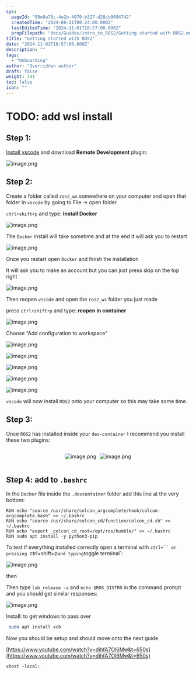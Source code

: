 ```yaml
---
sys:
  pageId: "89e0a78c-4e2b-4070-b327-d28cb0694742"
  createdTime: "2024-08-21T00:24:00.000Z"
  lastEditedTime: "2024-11-01T18:57:00.000Z"
  propFilepath: "docs/Guides/intro_to_ROS2/Getting started with ROS2.md"
title: "Getting started with ROS2"
date: "2024-11-01T18:57:00.000Z"
description: ""
tags:
  - "Onboarding"
author: "Overridden author"
draft: false
weight: 141
toc: false
icon: ""
---
```


# TODO: add wsl install

## Step 1:

[Install vscode](https://code.visualstudio.com/download) and download **Remote Development** plugin:

![image.png](https://prod-files-secure.s3.us-west-2.amazonaws.com/d518164a-d88e-44d1-a4ee-3adb3bd8bce0/efb52993-1881-4a40-b95e-6f020334f022/image.png?X-Amz-Algorithm=AWS4-HMAC-SHA256&X-Amz-Content-Sha256=UNSIGNED-PAYLOAD&X-Amz-Credential=ASIAZI2LB4665YUVFMBC%2F20250325%2Fus-west-2%2Fs3%2Faws4_request&X-Amz-Date=20250325T140826Z&X-Amz-Expires=3600&X-Amz-Security-Token=IQoJb3JpZ2luX2VjEK7%2F%2F%2F%2F%2F%2F%2F%2F%2F%2FwEaCXVzLXdlc3QtMiJHMEUCIHKQ1dkbXLPB39lbnwaTOygHRepXSDXBemRuai2r3UyIAiEAk5JppXB1Ww83dmcoOMxOHMdxBHAoTmB21OrRS8qGzMkq%2FwMIFxAAGgw2Mzc0MjMxODM4MDUiDHJx%2B61RICLhcKiZ2yrcA3HuhLIJZGSqRwgMvw7IZ85fWSj8hlMFwSfzOzmeK5XDMpSwXj3%2FztsfaJgPIzVAMrELClCOON2%2B9rBao1udFTbsEPFTwC%2FxqX0Wry3Er%2BS1dd0fL08pciMsOmlHdCxSNfcJ8OAWP5qMQylyQ3Gaf4wNI3h5mIXJiWGl1noObyzGOTVjcK3k3GpLDUdJK3xQOneijJIydkRHaDiq11EBaMUtvoR5LbcMqwe9hSJO7GwvFstQdmLbgLdkPzeexbEC5T0VyVYhMgBimJedP92BH5gZfVIMHhlmn%2FE028Vx75VsY6xy2RG8IP57V661q8SCsmnjJ89SD1iyyBtLsiJCGh%2BDVbdqMZxx%2F%2FGOcGGQ47MZI44u3jnWrYoBq6PVQKmGKjVtCQ3TM8zi2puhuWPF0Y%2BhmDGPGbk%2FYzeed%2FtHdrNINrk8xn3IRuuPQtijaH2pfp%2BQo9mWFAkqKFzfGFavIINtNHzuYJWK8uwI3SYv%2BmtxoWlbZJTAvSNbk06mYjrOUJRN%2Bew2940WEmDfxJvqFCm8hyZoHILPY3DHCzMLgaKPMRDpT3YLHCa9K7L1r6fosWjJLjGhw91aFFZnV0PR0FdmVNQG33rpKWTih12ZBIBbKX1krjeIluJg3vwOMIbkir8GOqUBPIqL91QBzeej6J9RRdA7THEp5pFU5WnUgBZMRbcW9gmbiABMg1J4C9U67Hk8FQGDztBmoEggMTZVDBDCCFfYsCAeg3SNQ2gymqbyrmOi%2FSz%2BppFwc8C9u0wCdjWn68f9dVzzTNiXxwWXF0Ru%2FC2ACfcoSL24ueFrNOrqIWSKqM0awBXPATeB%2FiKFA2E%2FFlSvYRYiGYfCxSswm9vYYDVniOT%2FvGhX&X-Amz-Signature=1cbcb8a7894535513e17cc1b0f1ffad5b6eba23a96e68ab028300b1e808fe89c&X-Amz-SignedHeaders=host&x-id=GetObject)

## Step 2:

Create a folder called `ros2_ws` somewhere on your computer and open that folder in `vscode` by going to File → open folder 

`ctrl+shift+p` and type: **Install Docker**

![image.png](https://prod-files-secure.s3.us-west-2.amazonaws.com/d518164a-d88e-44d1-a4ee-3adb3bd8bce0/2269dc0e-1cd5-47ff-bceb-c04ad9b2eab0/image.png?X-Amz-Algorithm=AWS4-HMAC-SHA256&X-Amz-Content-Sha256=UNSIGNED-PAYLOAD&X-Amz-Credential=ASIAZI2LB4665YUVFMBC%2F20250325%2Fus-west-2%2Fs3%2Faws4_request&X-Amz-Date=20250325T140826Z&X-Amz-Expires=3600&X-Amz-Security-Token=IQoJb3JpZ2luX2VjEK7%2F%2F%2F%2F%2F%2F%2F%2F%2F%2FwEaCXVzLXdlc3QtMiJHMEUCIHKQ1dkbXLPB39lbnwaTOygHRepXSDXBemRuai2r3UyIAiEAk5JppXB1Ww83dmcoOMxOHMdxBHAoTmB21OrRS8qGzMkq%2FwMIFxAAGgw2Mzc0MjMxODM4MDUiDHJx%2B61RICLhcKiZ2yrcA3HuhLIJZGSqRwgMvw7IZ85fWSj8hlMFwSfzOzmeK5XDMpSwXj3%2FztsfaJgPIzVAMrELClCOON2%2B9rBao1udFTbsEPFTwC%2FxqX0Wry3Er%2BS1dd0fL08pciMsOmlHdCxSNfcJ8OAWP5qMQylyQ3Gaf4wNI3h5mIXJiWGl1noObyzGOTVjcK3k3GpLDUdJK3xQOneijJIydkRHaDiq11EBaMUtvoR5LbcMqwe9hSJO7GwvFstQdmLbgLdkPzeexbEC5T0VyVYhMgBimJedP92BH5gZfVIMHhlmn%2FE028Vx75VsY6xy2RG8IP57V661q8SCsmnjJ89SD1iyyBtLsiJCGh%2BDVbdqMZxx%2F%2FGOcGGQ47MZI44u3jnWrYoBq6PVQKmGKjVtCQ3TM8zi2puhuWPF0Y%2BhmDGPGbk%2FYzeed%2FtHdrNINrk8xn3IRuuPQtijaH2pfp%2BQo9mWFAkqKFzfGFavIINtNHzuYJWK8uwI3SYv%2BmtxoWlbZJTAvSNbk06mYjrOUJRN%2Bew2940WEmDfxJvqFCm8hyZoHILPY3DHCzMLgaKPMRDpT3YLHCa9K7L1r6fosWjJLjGhw91aFFZnV0PR0FdmVNQG33rpKWTih12ZBIBbKX1krjeIluJg3vwOMIbkir8GOqUBPIqL91QBzeej6J9RRdA7THEp5pFU5WnUgBZMRbcW9gmbiABMg1J4C9U67Hk8FQGDztBmoEggMTZVDBDCCFfYsCAeg3SNQ2gymqbyrmOi%2FSz%2BppFwc8C9u0wCdjWn68f9dVzzTNiXxwWXF0Ru%2FC2ACfcoSL24ueFrNOrqIWSKqM0awBXPATeB%2FiKFA2E%2FFlSvYRYiGYfCxSswm9vYYDVniOT%2FvGhX&X-Amz-Signature=31041ceb984fa0c3e2b9b9854ad9751040e55dbf0e4d6805f0cf9a87fbabffaf&X-Amz-SignedHeaders=host&x-id=GetObject)

The `Docker` install will take sometime and at the end it will ask you to restart

![image.png](https://prod-files-secure.s3.us-west-2.amazonaws.com/d518164a-d88e-44d1-a4ee-3adb3bd8bce0/ed233f78-be33-4b1f-b89c-9c346c0e961e/image.png?X-Amz-Algorithm=AWS4-HMAC-SHA256&X-Amz-Content-Sha256=UNSIGNED-PAYLOAD&X-Amz-Credential=ASIAZI2LB4665YUVFMBC%2F20250325%2Fus-west-2%2Fs3%2Faws4_request&X-Amz-Date=20250325T140826Z&X-Amz-Expires=3600&X-Amz-Security-Token=IQoJb3JpZ2luX2VjEK7%2F%2F%2F%2F%2F%2F%2F%2F%2F%2FwEaCXVzLXdlc3QtMiJHMEUCIHKQ1dkbXLPB39lbnwaTOygHRepXSDXBemRuai2r3UyIAiEAk5JppXB1Ww83dmcoOMxOHMdxBHAoTmB21OrRS8qGzMkq%2FwMIFxAAGgw2Mzc0MjMxODM4MDUiDHJx%2B61RICLhcKiZ2yrcA3HuhLIJZGSqRwgMvw7IZ85fWSj8hlMFwSfzOzmeK5XDMpSwXj3%2FztsfaJgPIzVAMrELClCOON2%2B9rBao1udFTbsEPFTwC%2FxqX0Wry3Er%2BS1dd0fL08pciMsOmlHdCxSNfcJ8OAWP5qMQylyQ3Gaf4wNI3h5mIXJiWGl1noObyzGOTVjcK3k3GpLDUdJK3xQOneijJIydkRHaDiq11EBaMUtvoR5LbcMqwe9hSJO7GwvFstQdmLbgLdkPzeexbEC5T0VyVYhMgBimJedP92BH5gZfVIMHhlmn%2FE028Vx75VsY6xy2RG8IP57V661q8SCsmnjJ89SD1iyyBtLsiJCGh%2BDVbdqMZxx%2F%2FGOcGGQ47MZI44u3jnWrYoBq6PVQKmGKjVtCQ3TM8zi2puhuWPF0Y%2BhmDGPGbk%2FYzeed%2FtHdrNINrk8xn3IRuuPQtijaH2pfp%2BQo9mWFAkqKFzfGFavIINtNHzuYJWK8uwI3SYv%2BmtxoWlbZJTAvSNbk06mYjrOUJRN%2Bew2940WEmDfxJvqFCm8hyZoHILPY3DHCzMLgaKPMRDpT3YLHCa9K7L1r6fosWjJLjGhw91aFFZnV0PR0FdmVNQG33rpKWTih12ZBIBbKX1krjeIluJg3vwOMIbkir8GOqUBPIqL91QBzeej6J9RRdA7THEp5pFU5WnUgBZMRbcW9gmbiABMg1J4C9U67Hk8FQGDztBmoEggMTZVDBDCCFfYsCAeg3SNQ2gymqbyrmOi%2FSz%2BppFwc8C9u0wCdjWn68f9dVzzTNiXxwWXF0Ru%2FC2ACfcoSL24ueFrNOrqIWSKqM0awBXPATeB%2FiKFA2E%2FFlSvYRYiGYfCxSswm9vYYDVniOT%2FvGhX&X-Amz-Signature=5236ec94a2ced0aefc8a31768b31542a0d113b24b229960eefb38f4d5faccf14&X-Amz-SignedHeaders=host&x-id=GetObject)

Once you restart open `Docker` and finish the installation

It will ask you to make an account but you can just press skip on the top right

![image.png](https://prod-files-secure.s3.us-west-2.amazonaws.com/d518164a-d88e-44d1-a4ee-3adb3bd8bce0/21010ad9-1659-4fd9-9f59-9932a09b2a3d/image.png?X-Amz-Algorithm=AWS4-HMAC-SHA256&X-Amz-Content-Sha256=UNSIGNED-PAYLOAD&X-Amz-Credential=ASIAZI2LB4665YUVFMBC%2F20250325%2Fus-west-2%2Fs3%2Faws4_request&X-Amz-Date=20250325T140826Z&X-Amz-Expires=3600&X-Amz-Security-Token=IQoJb3JpZ2luX2VjEK7%2F%2F%2F%2F%2F%2F%2F%2F%2F%2FwEaCXVzLXdlc3QtMiJHMEUCIHKQ1dkbXLPB39lbnwaTOygHRepXSDXBemRuai2r3UyIAiEAk5JppXB1Ww83dmcoOMxOHMdxBHAoTmB21OrRS8qGzMkq%2FwMIFxAAGgw2Mzc0MjMxODM4MDUiDHJx%2B61RICLhcKiZ2yrcA3HuhLIJZGSqRwgMvw7IZ85fWSj8hlMFwSfzOzmeK5XDMpSwXj3%2FztsfaJgPIzVAMrELClCOON2%2B9rBao1udFTbsEPFTwC%2FxqX0Wry3Er%2BS1dd0fL08pciMsOmlHdCxSNfcJ8OAWP5qMQylyQ3Gaf4wNI3h5mIXJiWGl1noObyzGOTVjcK3k3GpLDUdJK3xQOneijJIydkRHaDiq11EBaMUtvoR5LbcMqwe9hSJO7GwvFstQdmLbgLdkPzeexbEC5T0VyVYhMgBimJedP92BH5gZfVIMHhlmn%2FE028Vx75VsY6xy2RG8IP57V661q8SCsmnjJ89SD1iyyBtLsiJCGh%2BDVbdqMZxx%2F%2FGOcGGQ47MZI44u3jnWrYoBq6PVQKmGKjVtCQ3TM8zi2puhuWPF0Y%2BhmDGPGbk%2FYzeed%2FtHdrNINrk8xn3IRuuPQtijaH2pfp%2BQo9mWFAkqKFzfGFavIINtNHzuYJWK8uwI3SYv%2BmtxoWlbZJTAvSNbk06mYjrOUJRN%2Bew2940WEmDfxJvqFCm8hyZoHILPY3DHCzMLgaKPMRDpT3YLHCa9K7L1r6fosWjJLjGhw91aFFZnV0PR0FdmVNQG33rpKWTih12ZBIBbKX1krjeIluJg3vwOMIbkir8GOqUBPIqL91QBzeej6J9RRdA7THEp5pFU5WnUgBZMRbcW9gmbiABMg1J4C9U67Hk8FQGDztBmoEggMTZVDBDCCFfYsCAeg3SNQ2gymqbyrmOi%2FSz%2BppFwc8C9u0wCdjWn68f9dVzzTNiXxwWXF0Ru%2FC2ACfcoSL24ueFrNOrqIWSKqM0awBXPATeB%2FiKFA2E%2FFlSvYRYiGYfCxSswm9vYYDVniOT%2FvGhX&X-Amz-Signature=73f3218fae43844596346a0c0f9ec8f49fed64333c0c1b1b38ece349deab2629&X-Amz-SignedHeaders=host&x-id=GetObject)

Then reopen `vscode` and open the `ros2_ws` folder you just made

press `ctrl+shift+p` and type: **reopen in container**

![image.png](https://prod-files-secure.s3.us-west-2.amazonaws.com/d518164a-d88e-44d1-a4ee-3adb3bd8bce0/4e93b8c2-41ad-488c-8095-c74205196118/image.png?X-Amz-Algorithm=AWS4-HMAC-SHA256&X-Amz-Content-Sha256=UNSIGNED-PAYLOAD&X-Amz-Credential=ASIAZI2LB4665YUVFMBC%2F20250325%2Fus-west-2%2Fs3%2Faws4_request&X-Amz-Date=20250325T140826Z&X-Amz-Expires=3600&X-Amz-Security-Token=IQoJb3JpZ2luX2VjEK7%2F%2F%2F%2F%2F%2F%2F%2F%2F%2FwEaCXVzLXdlc3QtMiJHMEUCIHKQ1dkbXLPB39lbnwaTOygHRepXSDXBemRuai2r3UyIAiEAk5JppXB1Ww83dmcoOMxOHMdxBHAoTmB21OrRS8qGzMkq%2FwMIFxAAGgw2Mzc0MjMxODM4MDUiDHJx%2B61RICLhcKiZ2yrcA3HuhLIJZGSqRwgMvw7IZ85fWSj8hlMFwSfzOzmeK5XDMpSwXj3%2FztsfaJgPIzVAMrELClCOON2%2B9rBao1udFTbsEPFTwC%2FxqX0Wry3Er%2BS1dd0fL08pciMsOmlHdCxSNfcJ8OAWP5qMQylyQ3Gaf4wNI3h5mIXJiWGl1noObyzGOTVjcK3k3GpLDUdJK3xQOneijJIydkRHaDiq11EBaMUtvoR5LbcMqwe9hSJO7GwvFstQdmLbgLdkPzeexbEC5T0VyVYhMgBimJedP92BH5gZfVIMHhlmn%2FE028Vx75VsY6xy2RG8IP57V661q8SCsmnjJ89SD1iyyBtLsiJCGh%2BDVbdqMZxx%2F%2FGOcGGQ47MZI44u3jnWrYoBq6PVQKmGKjVtCQ3TM8zi2puhuWPF0Y%2BhmDGPGbk%2FYzeed%2FtHdrNINrk8xn3IRuuPQtijaH2pfp%2BQo9mWFAkqKFzfGFavIINtNHzuYJWK8uwI3SYv%2BmtxoWlbZJTAvSNbk06mYjrOUJRN%2Bew2940WEmDfxJvqFCm8hyZoHILPY3DHCzMLgaKPMRDpT3YLHCa9K7L1r6fosWjJLjGhw91aFFZnV0PR0FdmVNQG33rpKWTih12ZBIBbKX1krjeIluJg3vwOMIbkir8GOqUBPIqL91QBzeej6J9RRdA7THEp5pFU5WnUgBZMRbcW9gmbiABMg1J4C9U67Hk8FQGDztBmoEggMTZVDBDCCFfYsCAeg3SNQ2gymqbyrmOi%2FSz%2BppFwc8C9u0wCdjWn68f9dVzzTNiXxwWXF0Ru%2FC2ACfcoSL24ueFrNOrqIWSKqM0awBXPATeB%2FiKFA2E%2FFlSvYRYiGYfCxSswm9vYYDVniOT%2FvGhX&X-Amz-Signature=0116f11621581e1c95f0a771a0fc4f49bccd6024b71eac16968817c58ea186a1&X-Amz-SignedHeaders=host&x-id=GetObject)

Choose “Add configuration to workspace”

![image.png](https://prod-files-secure.s3.us-west-2.amazonaws.com/d518164a-d88e-44d1-a4ee-3adb3bd8bce0/9560b282-5060-4989-ba37-97e7b2c22476/image.png?X-Amz-Algorithm=AWS4-HMAC-SHA256&X-Amz-Content-Sha256=UNSIGNED-PAYLOAD&X-Amz-Credential=ASIAZI2LB4665YUVFMBC%2F20250325%2Fus-west-2%2Fs3%2Faws4_request&X-Amz-Date=20250325T140826Z&X-Amz-Expires=3600&X-Amz-Security-Token=IQoJb3JpZ2luX2VjEK7%2F%2F%2F%2F%2F%2F%2F%2F%2F%2FwEaCXVzLXdlc3QtMiJHMEUCIHKQ1dkbXLPB39lbnwaTOygHRepXSDXBemRuai2r3UyIAiEAk5JppXB1Ww83dmcoOMxOHMdxBHAoTmB21OrRS8qGzMkq%2FwMIFxAAGgw2Mzc0MjMxODM4MDUiDHJx%2B61RICLhcKiZ2yrcA3HuhLIJZGSqRwgMvw7IZ85fWSj8hlMFwSfzOzmeK5XDMpSwXj3%2FztsfaJgPIzVAMrELClCOON2%2B9rBao1udFTbsEPFTwC%2FxqX0Wry3Er%2BS1dd0fL08pciMsOmlHdCxSNfcJ8OAWP5qMQylyQ3Gaf4wNI3h5mIXJiWGl1noObyzGOTVjcK3k3GpLDUdJK3xQOneijJIydkRHaDiq11EBaMUtvoR5LbcMqwe9hSJO7GwvFstQdmLbgLdkPzeexbEC5T0VyVYhMgBimJedP92BH5gZfVIMHhlmn%2FE028Vx75VsY6xy2RG8IP57V661q8SCsmnjJ89SD1iyyBtLsiJCGh%2BDVbdqMZxx%2F%2FGOcGGQ47MZI44u3jnWrYoBq6PVQKmGKjVtCQ3TM8zi2puhuWPF0Y%2BhmDGPGbk%2FYzeed%2FtHdrNINrk8xn3IRuuPQtijaH2pfp%2BQo9mWFAkqKFzfGFavIINtNHzuYJWK8uwI3SYv%2BmtxoWlbZJTAvSNbk06mYjrOUJRN%2Bew2940WEmDfxJvqFCm8hyZoHILPY3DHCzMLgaKPMRDpT3YLHCa9K7L1r6fosWjJLjGhw91aFFZnV0PR0FdmVNQG33rpKWTih12ZBIBbKX1krjeIluJg3vwOMIbkir8GOqUBPIqL91QBzeej6J9RRdA7THEp5pFU5WnUgBZMRbcW9gmbiABMg1J4C9U67Hk8FQGDztBmoEggMTZVDBDCCFfYsCAeg3SNQ2gymqbyrmOi%2FSz%2BppFwc8C9u0wCdjWn68f9dVzzTNiXxwWXF0Ru%2FC2ACfcoSL24ueFrNOrqIWSKqM0awBXPATeB%2FiKFA2E%2FFlSvYRYiGYfCxSswm9vYYDVniOT%2FvGhX&X-Amz-Signature=411e499ea8d47d8e8a4ad5d894dd7563713ecda6210f94f7609972ccadf4cf0d&X-Amz-SignedHeaders=host&x-id=GetObject)

![image.png](https://prod-files-secure.s3.us-west-2.amazonaws.com/d518164a-d88e-44d1-a4ee-3adb3bd8bce0/2ee63f81-886b-48e8-a553-dc6e5eac99e4/image.png?X-Amz-Algorithm=AWS4-HMAC-SHA256&X-Amz-Content-Sha256=UNSIGNED-PAYLOAD&X-Amz-Credential=ASIAZI2LB4665YUVFMBC%2F20250325%2Fus-west-2%2Fs3%2Faws4_request&X-Amz-Date=20250325T140826Z&X-Amz-Expires=3600&X-Amz-Security-Token=IQoJb3JpZ2luX2VjEK7%2F%2F%2F%2F%2F%2F%2F%2F%2F%2FwEaCXVzLXdlc3QtMiJHMEUCIHKQ1dkbXLPB39lbnwaTOygHRepXSDXBemRuai2r3UyIAiEAk5JppXB1Ww83dmcoOMxOHMdxBHAoTmB21OrRS8qGzMkq%2FwMIFxAAGgw2Mzc0MjMxODM4MDUiDHJx%2B61RICLhcKiZ2yrcA3HuhLIJZGSqRwgMvw7IZ85fWSj8hlMFwSfzOzmeK5XDMpSwXj3%2FztsfaJgPIzVAMrELClCOON2%2B9rBao1udFTbsEPFTwC%2FxqX0Wry3Er%2BS1dd0fL08pciMsOmlHdCxSNfcJ8OAWP5qMQylyQ3Gaf4wNI3h5mIXJiWGl1noObyzGOTVjcK3k3GpLDUdJK3xQOneijJIydkRHaDiq11EBaMUtvoR5LbcMqwe9hSJO7GwvFstQdmLbgLdkPzeexbEC5T0VyVYhMgBimJedP92BH5gZfVIMHhlmn%2FE028Vx75VsY6xy2RG8IP57V661q8SCsmnjJ89SD1iyyBtLsiJCGh%2BDVbdqMZxx%2F%2FGOcGGQ47MZI44u3jnWrYoBq6PVQKmGKjVtCQ3TM8zi2puhuWPF0Y%2BhmDGPGbk%2FYzeed%2FtHdrNINrk8xn3IRuuPQtijaH2pfp%2BQo9mWFAkqKFzfGFavIINtNHzuYJWK8uwI3SYv%2BmtxoWlbZJTAvSNbk06mYjrOUJRN%2Bew2940WEmDfxJvqFCm8hyZoHILPY3DHCzMLgaKPMRDpT3YLHCa9K7L1r6fosWjJLjGhw91aFFZnV0PR0FdmVNQG33rpKWTih12ZBIBbKX1krjeIluJg3vwOMIbkir8GOqUBPIqL91QBzeej6J9RRdA7THEp5pFU5WnUgBZMRbcW9gmbiABMg1J4C9U67Hk8FQGDztBmoEggMTZVDBDCCFfYsCAeg3SNQ2gymqbyrmOi%2FSz%2BppFwc8C9u0wCdjWn68f9dVzzTNiXxwWXF0Ru%2FC2ACfcoSL24ueFrNOrqIWSKqM0awBXPATeB%2FiKFA2E%2FFlSvYRYiGYfCxSswm9vYYDVniOT%2FvGhX&X-Amz-Signature=3a1699f49dbd8c609987d43929bdb2dea161878c321b1fd3174c6ea53936c425&X-Amz-SignedHeaders=host&x-id=GetObject)

![image.png](https://prod-files-secure.s3.us-west-2.amazonaws.com/d518164a-d88e-44d1-a4ee-3adb3bd8bce0/ae1580b2-b048-407e-aed9-b584224a7a04/image.png?X-Amz-Algorithm=AWS4-HMAC-SHA256&X-Amz-Content-Sha256=UNSIGNED-PAYLOAD&X-Amz-Credential=ASIAZI2LB4665YUVFMBC%2F20250325%2Fus-west-2%2Fs3%2Faws4_request&X-Amz-Date=20250325T140826Z&X-Amz-Expires=3600&X-Amz-Security-Token=IQoJb3JpZ2luX2VjEK7%2F%2F%2F%2F%2F%2F%2F%2F%2F%2FwEaCXVzLXdlc3QtMiJHMEUCIHKQ1dkbXLPB39lbnwaTOygHRepXSDXBemRuai2r3UyIAiEAk5JppXB1Ww83dmcoOMxOHMdxBHAoTmB21OrRS8qGzMkq%2FwMIFxAAGgw2Mzc0MjMxODM4MDUiDHJx%2B61RICLhcKiZ2yrcA3HuhLIJZGSqRwgMvw7IZ85fWSj8hlMFwSfzOzmeK5XDMpSwXj3%2FztsfaJgPIzVAMrELClCOON2%2B9rBao1udFTbsEPFTwC%2FxqX0Wry3Er%2BS1dd0fL08pciMsOmlHdCxSNfcJ8OAWP5qMQylyQ3Gaf4wNI3h5mIXJiWGl1noObyzGOTVjcK3k3GpLDUdJK3xQOneijJIydkRHaDiq11EBaMUtvoR5LbcMqwe9hSJO7GwvFstQdmLbgLdkPzeexbEC5T0VyVYhMgBimJedP92BH5gZfVIMHhlmn%2FE028Vx75VsY6xy2RG8IP57V661q8SCsmnjJ89SD1iyyBtLsiJCGh%2BDVbdqMZxx%2F%2FGOcGGQ47MZI44u3jnWrYoBq6PVQKmGKjVtCQ3TM8zi2puhuWPF0Y%2BhmDGPGbk%2FYzeed%2FtHdrNINrk8xn3IRuuPQtijaH2pfp%2BQo9mWFAkqKFzfGFavIINtNHzuYJWK8uwI3SYv%2BmtxoWlbZJTAvSNbk06mYjrOUJRN%2Bew2940WEmDfxJvqFCm8hyZoHILPY3DHCzMLgaKPMRDpT3YLHCa9K7L1r6fosWjJLjGhw91aFFZnV0PR0FdmVNQG33rpKWTih12ZBIBbKX1krjeIluJg3vwOMIbkir8GOqUBPIqL91QBzeej6J9RRdA7THEp5pFU5WnUgBZMRbcW9gmbiABMg1J4C9U67Hk8FQGDztBmoEggMTZVDBDCCFfYsCAeg3SNQ2gymqbyrmOi%2FSz%2BppFwc8C9u0wCdjWn68f9dVzzTNiXxwWXF0Ru%2FC2ACfcoSL24ueFrNOrqIWSKqM0awBXPATeB%2FiKFA2E%2FFlSvYRYiGYfCxSswm9vYYDVniOT%2FvGhX&X-Amz-Signature=23b5113cb543a60128ec2ff867131ec0901bfe7752b358acb6b4be49ac8e325e&X-Amz-SignedHeaders=host&x-id=GetObject)

![image.png](https://prod-files-secure.s3.us-west-2.amazonaws.com/d518164a-d88e-44d1-a4ee-3adb3bd8bce0/53255b28-f75e-430f-b9e3-c0ac8577e42b/image.png?X-Amz-Algorithm=AWS4-HMAC-SHA256&X-Amz-Content-Sha256=UNSIGNED-PAYLOAD&X-Amz-Credential=ASIAZI2LB4665YUVFMBC%2F20250325%2Fus-west-2%2Fs3%2Faws4_request&X-Amz-Date=20250325T140826Z&X-Amz-Expires=3600&X-Amz-Security-Token=IQoJb3JpZ2luX2VjEK7%2F%2F%2F%2F%2F%2F%2F%2F%2F%2FwEaCXVzLXdlc3QtMiJHMEUCIHKQ1dkbXLPB39lbnwaTOygHRepXSDXBemRuai2r3UyIAiEAk5JppXB1Ww83dmcoOMxOHMdxBHAoTmB21OrRS8qGzMkq%2FwMIFxAAGgw2Mzc0MjMxODM4MDUiDHJx%2B61RICLhcKiZ2yrcA3HuhLIJZGSqRwgMvw7IZ85fWSj8hlMFwSfzOzmeK5XDMpSwXj3%2FztsfaJgPIzVAMrELClCOON2%2B9rBao1udFTbsEPFTwC%2FxqX0Wry3Er%2BS1dd0fL08pciMsOmlHdCxSNfcJ8OAWP5qMQylyQ3Gaf4wNI3h5mIXJiWGl1noObyzGOTVjcK3k3GpLDUdJK3xQOneijJIydkRHaDiq11EBaMUtvoR5LbcMqwe9hSJO7GwvFstQdmLbgLdkPzeexbEC5T0VyVYhMgBimJedP92BH5gZfVIMHhlmn%2FE028Vx75VsY6xy2RG8IP57V661q8SCsmnjJ89SD1iyyBtLsiJCGh%2BDVbdqMZxx%2F%2FGOcGGQ47MZI44u3jnWrYoBq6PVQKmGKjVtCQ3TM8zi2puhuWPF0Y%2BhmDGPGbk%2FYzeed%2FtHdrNINrk8xn3IRuuPQtijaH2pfp%2BQo9mWFAkqKFzfGFavIINtNHzuYJWK8uwI3SYv%2BmtxoWlbZJTAvSNbk06mYjrOUJRN%2Bew2940WEmDfxJvqFCm8hyZoHILPY3DHCzMLgaKPMRDpT3YLHCa9K7L1r6fosWjJLjGhw91aFFZnV0PR0FdmVNQG33rpKWTih12ZBIBbKX1krjeIluJg3vwOMIbkir8GOqUBPIqL91QBzeej6J9RRdA7THEp5pFU5WnUgBZMRbcW9gmbiABMg1J4C9U67Hk8FQGDztBmoEggMTZVDBDCCFfYsCAeg3SNQ2gymqbyrmOi%2FSz%2BppFwc8C9u0wCdjWn68f9dVzzTNiXxwWXF0Ru%2FC2ACfcoSL24ueFrNOrqIWSKqM0awBXPATeB%2FiKFA2E%2FFlSvYRYiGYfCxSswm9vYYDVniOT%2FvGhX&X-Amz-Signature=87a265c257cd253a247eb20178de06668a34f35586f93a0f19295a11f992dd37&X-Amz-SignedHeaders=host&x-id=GetObject)

![image.png](https://prod-files-secure.s3.us-west-2.amazonaws.com/d518164a-d88e-44d1-a4ee-3adb3bd8bce0/7c562767-5af9-4ffb-97d1-327bcdf4ee00/image.png?X-Amz-Algorithm=AWS4-HMAC-SHA256&X-Amz-Content-Sha256=UNSIGNED-PAYLOAD&X-Amz-Credential=ASIAZI2LB4665YUVFMBC%2F20250325%2Fus-west-2%2Fs3%2Faws4_request&X-Amz-Date=20250325T140826Z&X-Amz-Expires=3600&X-Amz-Security-Token=IQoJb3JpZ2luX2VjEK7%2F%2F%2F%2F%2F%2F%2F%2F%2F%2FwEaCXVzLXdlc3QtMiJHMEUCIHKQ1dkbXLPB39lbnwaTOygHRepXSDXBemRuai2r3UyIAiEAk5JppXB1Ww83dmcoOMxOHMdxBHAoTmB21OrRS8qGzMkq%2FwMIFxAAGgw2Mzc0MjMxODM4MDUiDHJx%2B61RICLhcKiZ2yrcA3HuhLIJZGSqRwgMvw7IZ85fWSj8hlMFwSfzOzmeK5XDMpSwXj3%2FztsfaJgPIzVAMrELClCOON2%2B9rBao1udFTbsEPFTwC%2FxqX0Wry3Er%2BS1dd0fL08pciMsOmlHdCxSNfcJ8OAWP5qMQylyQ3Gaf4wNI3h5mIXJiWGl1noObyzGOTVjcK3k3GpLDUdJK3xQOneijJIydkRHaDiq11EBaMUtvoR5LbcMqwe9hSJO7GwvFstQdmLbgLdkPzeexbEC5T0VyVYhMgBimJedP92BH5gZfVIMHhlmn%2FE028Vx75VsY6xy2RG8IP57V661q8SCsmnjJ89SD1iyyBtLsiJCGh%2BDVbdqMZxx%2F%2FGOcGGQ47MZI44u3jnWrYoBq6PVQKmGKjVtCQ3TM8zi2puhuWPF0Y%2BhmDGPGbk%2FYzeed%2FtHdrNINrk8xn3IRuuPQtijaH2pfp%2BQo9mWFAkqKFzfGFavIINtNHzuYJWK8uwI3SYv%2BmtxoWlbZJTAvSNbk06mYjrOUJRN%2Bew2940WEmDfxJvqFCm8hyZoHILPY3DHCzMLgaKPMRDpT3YLHCa9K7L1r6fosWjJLjGhw91aFFZnV0PR0FdmVNQG33rpKWTih12ZBIBbKX1krjeIluJg3vwOMIbkir8GOqUBPIqL91QBzeej6J9RRdA7THEp5pFU5WnUgBZMRbcW9gmbiABMg1J4C9U67Hk8FQGDztBmoEggMTZVDBDCCFfYsCAeg3SNQ2gymqbyrmOi%2FSz%2BppFwc8C9u0wCdjWn68f9dVzzTNiXxwWXF0Ru%2FC2ACfcoSL24ueFrNOrqIWSKqM0awBXPATeB%2FiKFA2E%2FFlSvYRYiGYfCxSswm9vYYDVniOT%2FvGhX&X-Amz-Signature=a256266ba5458dbfdb45ef97e6eb8989692e6136219cd0015aa294f945424e6f&X-Amz-SignedHeaders=host&x-id=GetObject)

`vscode` will now install `ROS2` onto your computer so this may take some time.

## Step 3:

Once `ROS2` has installed inside your `dev-container` I recommend you install these two plugins:

<div style="display: flex;flex-direction: row; column-gap:10px; max-width: 630px;justify-content: center;">
<div>

![image.png](https://prod-files-secure.s3.us-west-2.amazonaws.com/d518164a-d88e-44d1-a4ee-3adb3bd8bce0/3fc3d550-5a54-4ba1-ba6b-faa01cdb7369/image.png?X-Amz-Algorithm=AWS4-HMAC-SHA256&X-Amz-Content-Sha256=UNSIGNED-PAYLOAD&X-Amz-Credential=ASIAZI2LB466R3HXHU7F%2F20250325%2Fus-west-2%2Fs3%2Faws4_request&X-Amz-Date=20250325T140828Z&X-Amz-Expires=3600&X-Amz-Security-Token=IQoJb3JpZ2luX2VjEK7%2F%2F%2F%2F%2F%2F%2F%2F%2F%2FwEaCXVzLXdlc3QtMiJHMEUCIQDKD7r9SXgDfQ%2FFd94c5wvZosslB8uSgDSO6bptzrLG2AIgDWKFy%2Fco4K%2FjjDw9X69w2NayCqn%2F46yQZEBdK3Y3FS8q%2FwMIFxAAGgw2Mzc0MjMxODM4MDUiDNCpxpar1DJ4J%2BIHUircA3uYsG3ueWWet7kfJNq7aXULD%2BK23Fpp0a4LPvFTV2oUKfmHpfCPuSInJMcSOyIPNAyJ2qUHYSst0wo7L%2B3iu8XTIlpoXr84C0TXziDmuC9ImLX4qUjHpyjhTUm8twjKt4MMqvZDPhqE0trAjlUCRBpCHng2sIrcQ3ypYpnPUO0tCzavHJuTPAiB1tb7wUdGKbkyJDbaRzaZKtBLAZcNgaiDqOyMF%2Bz6hbOPUfT%2FIuel9Y8tcJLVBL39sh5ZazUuFVWDsa8HPvegzXDg4Vj8X6tL7U2%2BormeYcUmEwgnJi4V4j5OQ218OUngasxRRII8HDtrhD9r4VN5POjBiS%2F5CRMonotf3%2BKh%2BDKhVy5HNuUJTe606fe9Q8vJ2f3D29rV4a9a5eDK4OsX6tLwoRZeE5oiP%2BimNmUox2C3zOka5Jd15xHDcmxQGWW%2B7f2zBByNsRYt%2Bjyyen8kwT32juAEJlboUEzJOX5b%2B8Jo9fZwELkpsZh4N%2B9mJ7SvJjtu%2FQ3vGVd%2FUV1rFPlpbq1dxV004PoBXW0qa%2BaT%2BiHETqvuuDkkUKZFTnwI%2FnzENafEL44vIsK30VXthFFUFpEPIP1e8GnUz5sTCa27QLLZeCe4eIZpUQgHA%2BPl22DuHfZQMJnlir8GOqUBVDI92zv%2FiK3pMVgmVjSikDeWS0MEuzYcOsUq99Oz6gX559Xxthd258DIZmG4blEfc4P1cwM9v7spj%2F2wCKBzFnsyx9fJ17BEKPzCnlPotJ8WWUhNf%2BEOiY8VBOjGk2vFfFpS29QnHay2BhwYpTwi%2BFyFxmZ143P3bshJM9nd%2Bo99ejIMK2n8dwn%2B8ZTCY7I6ZYaLEV3y14IaRz2EbkjMI1Za1xR%2F&X-Amz-Signature=f8c8b4e95374d64c122ead3a6912beec5add204fc51fef6b7c594a00b77efd05&X-Amz-SignedHeaders=host&x-id=GetObject)

</div>
<div>

![image.png](https://prod-files-secure.s3.us-west-2.amazonaws.com/d518164a-d88e-44d1-a4ee-3adb3bd8bce0/d994cc66-13c2-4093-a5a3-f84cf4601a82/image.png?X-Amz-Algorithm=AWS4-HMAC-SHA256&X-Amz-Content-Sha256=UNSIGNED-PAYLOAD&X-Amz-Credential=ASIAZI2LB4663L5TRCOG%2F20250325%2Fus-west-2%2Fs3%2Faws4_request&X-Amz-Date=20250325T140828Z&X-Amz-Expires=3600&X-Amz-Security-Token=IQoJb3JpZ2luX2VjEK7%2F%2F%2F%2F%2F%2F%2F%2F%2F%2FwEaCXVzLXdlc3QtMiJHMEUCIQDzFK6AMgWN6FLETdA5U%2BkCXnM00r3jqEIQ3N8UTtzG1QIgJZj%2B4MEEdCrwWMHFooa46jz8x4MqJOgQGCpzrHUV3scq%2FwMIFxAAGgw2Mzc0MjMxODM4MDUiDB68MOyL2kGnrPNjDyrcA%2By3182Z5hiwTRj8Wc%2BqhijvTP%2BwO%2BYZBY1TtyflXhkjRkpLjvPozdLwxSBurXycDjVIkFYzwxmEIeAczZwf9jF3%2FBd6VLKbBrqFLFoKH7%2FJQmfHKUyh9jk7wo9Y3YU1%2FNljQNU4TgfDTfd1BzT285migYYEbdcxFFsvGSnKOLcMXOLJGPwVrtd%2B00wT94%2BJ%2BK%2FmBGDU8pjSZjLxhWSqVgloS8hOCgrBy%2FkMxTJTV0wtxZ%2FzmKxKb8T1P6ol%2FcsVUxGW3lScdw4GgHNewmhdNbUxXHLkiROAz5VxAkUmIoMJ%2FgTx1qBqMpHA30lhKg94NMxJfhDeQ%2BS1qJTYSQqetkbSzXRCnz1iQuLtgbTjL8KB2ytvijWW6z8jpgCKjFPSPvHVYTu3oQ%2FFV58Z8O69%2B5Lh1aiiAiAwCeIOgqFUCw3vU9QZohZh5YSBLYcKm8HzunHdgep0mMLv%2Bdians7RmpC4JY6FglSRbSr%2Ff0U3t0lCablSGm4BGToLvJ4owSop0oGTyj5S4l7U2UO0pVX2L1Ug%2BVhCtJV747omhW%2B2JHrz8E3safWFimOKISHEf3kjTXj61CiTiGJ4ctyKBx7ue%2FAlK%2FUCkTYRtTkoeTrPOCYSlHupPdeWbkN%2Bw0MAMJvkir8GOqUBsdUpxDsvFJR%2BiJjjC%2FDFx9YB%2BmuyOdCY1QhiLOxLgwQi8%2B3raPjqbZZr5Qku6enxfL5RHmZzcBTUJGyP5TAKw8BYLlK5nPuA69JJ%2F6LSPyjN4rW8m0FRKeaeAIS5VDrAc88IYD4KTxrQLqnQlbRbMN8B7as1r7UPZAWd5FxD1B4SUMHd9x0dVivL81rRiTInx3tzFxmSf8ylEO6rcRPkNjRG4ZZm&X-Amz-Signature=4f72aa38aa397798381e279a491215da337447f68a7274ada3e495b930c1697a&X-Amz-SignedHeaders=host&x-id=GetObject)

</div>
</div>

## Step 4: add to `.bashrc`

In the `Docker` file inside the `.devcontainer` folder add this line at the very bottom: 

```docker
RUN echo "source /usr/share/colcon_argcomplete/hook/colcon-argcomplete.bash" >> ~/.bashrc
RUN echo "source /usr/share/colcon_cd/function/colcon_cd.sh" >> ~/.bashrc
RUN echo "export _colcon_cd_root=/opt/ros/humble/" >> ~/.bashrc
RUN sudo apt install -y python3-pip 
```

To test if everything installed correctly open a terminal with `ctrl+`` or pressing `ctrl+shift+p` and typing `toggle terminal`:

![image.png](https://prod-files-secure.s3.us-west-2.amazonaws.com/d518164a-d88e-44d1-a4ee-3adb3bd8bce0/6a4943d8-b04e-4c02-9a58-775f3384d1a5/image.png?X-Amz-Algorithm=AWS4-HMAC-SHA256&X-Amz-Content-Sha256=UNSIGNED-PAYLOAD&X-Amz-Credential=ASIAZI2LB4665YUVFMBC%2F20250325%2Fus-west-2%2Fs3%2Faws4_request&X-Amz-Date=20250325T140826Z&X-Amz-Expires=3600&X-Amz-Security-Token=IQoJb3JpZ2luX2VjEK7%2F%2F%2F%2F%2F%2F%2F%2F%2F%2FwEaCXVzLXdlc3QtMiJHMEUCIHKQ1dkbXLPB39lbnwaTOygHRepXSDXBemRuai2r3UyIAiEAk5JppXB1Ww83dmcoOMxOHMdxBHAoTmB21OrRS8qGzMkq%2FwMIFxAAGgw2Mzc0MjMxODM4MDUiDHJx%2B61RICLhcKiZ2yrcA3HuhLIJZGSqRwgMvw7IZ85fWSj8hlMFwSfzOzmeK5XDMpSwXj3%2FztsfaJgPIzVAMrELClCOON2%2B9rBao1udFTbsEPFTwC%2FxqX0Wry3Er%2BS1dd0fL08pciMsOmlHdCxSNfcJ8OAWP5qMQylyQ3Gaf4wNI3h5mIXJiWGl1noObyzGOTVjcK3k3GpLDUdJK3xQOneijJIydkRHaDiq11EBaMUtvoR5LbcMqwe9hSJO7GwvFstQdmLbgLdkPzeexbEC5T0VyVYhMgBimJedP92BH5gZfVIMHhlmn%2FE028Vx75VsY6xy2RG8IP57V661q8SCsmnjJ89SD1iyyBtLsiJCGh%2BDVbdqMZxx%2F%2FGOcGGQ47MZI44u3jnWrYoBq6PVQKmGKjVtCQ3TM8zi2puhuWPF0Y%2BhmDGPGbk%2FYzeed%2FtHdrNINrk8xn3IRuuPQtijaH2pfp%2BQo9mWFAkqKFzfGFavIINtNHzuYJWK8uwI3SYv%2BmtxoWlbZJTAvSNbk06mYjrOUJRN%2Bew2940WEmDfxJvqFCm8hyZoHILPY3DHCzMLgaKPMRDpT3YLHCa9K7L1r6fosWjJLjGhw91aFFZnV0PR0FdmVNQG33rpKWTih12ZBIBbKX1krjeIluJg3vwOMIbkir8GOqUBPIqL91QBzeej6J9RRdA7THEp5pFU5WnUgBZMRbcW9gmbiABMg1J4C9U67Hk8FQGDztBmoEggMTZVDBDCCFfYsCAeg3SNQ2gymqbyrmOi%2FSz%2BppFwc8C9u0wCdjWn68f9dVzzTNiXxwWXF0Ru%2FC2ACfcoSL24ueFrNOrqIWSKqM0awBXPATeB%2FiKFA2E%2FFlSvYRYiGYfCxSswm9vYYDVniOT%2FvGhX&X-Amz-Signature=6b7aef32b074b77849bd1c482b8b56d0d6fc30bd8a81a161b98e401f446ecbd5&X-Amz-SignedHeaders=host&x-id=GetObject)

then 

Then type `lsb_release -a` and `echo $ROS_DISTRO` in the command prompt and you should get similar responses:

![image.png](https://prod-files-secure.s3.us-west-2.amazonaws.com/d518164a-d88e-44d1-a4ee-3adb3bd8bce0/3e635dec-a805-4e85-8b9e-d000e5b71a4e/image.png?X-Amz-Algorithm=AWS4-HMAC-SHA256&X-Amz-Content-Sha256=UNSIGNED-PAYLOAD&X-Amz-Credential=ASIAZI2LB4665YUVFMBC%2F20250325%2Fus-west-2%2Fs3%2Faws4_request&X-Amz-Date=20250325T140826Z&X-Amz-Expires=3600&X-Amz-Security-Token=IQoJb3JpZ2luX2VjEK7%2F%2F%2F%2F%2F%2F%2F%2F%2F%2FwEaCXVzLXdlc3QtMiJHMEUCIHKQ1dkbXLPB39lbnwaTOygHRepXSDXBemRuai2r3UyIAiEAk5JppXB1Ww83dmcoOMxOHMdxBHAoTmB21OrRS8qGzMkq%2FwMIFxAAGgw2Mzc0MjMxODM4MDUiDHJx%2B61RICLhcKiZ2yrcA3HuhLIJZGSqRwgMvw7IZ85fWSj8hlMFwSfzOzmeK5XDMpSwXj3%2FztsfaJgPIzVAMrELClCOON2%2B9rBao1udFTbsEPFTwC%2FxqX0Wry3Er%2BS1dd0fL08pciMsOmlHdCxSNfcJ8OAWP5qMQylyQ3Gaf4wNI3h5mIXJiWGl1noObyzGOTVjcK3k3GpLDUdJK3xQOneijJIydkRHaDiq11EBaMUtvoR5LbcMqwe9hSJO7GwvFstQdmLbgLdkPzeexbEC5T0VyVYhMgBimJedP92BH5gZfVIMHhlmn%2FE028Vx75VsY6xy2RG8IP57V661q8SCsmnjJ89SD1iyyBtLsiJCGh%2BDVbdqMZxx%2F%2FGOcGGQ47MZI44u3jnWrYoBq6PVQKmGKjVtCQ3TM8zi2puhuWPF0Y%2BhmDGPGbk%2FYzeed%2FtHdrNINrk8xn3IRuuPQtijaH2pfp%2BQo9mWFAkqKFzfGFavIINtNHzuYJWK8uwI3SYv%2BmtxoWlbZJTAvSNbk06mYjrOUJRN%2Bew2940WEmDfxJvqFCm8hyZoHILPY3DHCzMLgaKPMRDpT3YLHCa9K7L1r6fosWjJLjGhw91aFFZnV0PR0FdmVNQG33rpKWTih12ZBIBbKX1krjeIluJg3vwOMIbkir8GOqUBPIqL91QBzeej6J9RRdA7THEp5pFU5WnUgBZMRbcW9gmbiABMg1J4C9U67Hk8FQGDztBmoEggMTZVDBDCCFfYsCAeg3SNQ2gymqbyrmOi%2FSz%2BppFwc8C9u0wCdjWn68f9dVzzTNiXxwWXF0Ru%2FC2ACfcoSL24ueFrNOrqIWSKqM0awBXPATeB%2FiKFA2E%2FFlSvYRYiGYfCxSswm9vYYDVniOT%2FvGhX&X-Amz-Signature=21bb5f7fc8c9081d33ea19fade0e370c11dc40269a04d41033c4ef52607b45d0&X-Amz-SignedHeaders=host&x-id=GetObject)

Install:  to get windows to pass over

```bash
 sudo apt install xcb
```

Now you should be setup and should move onto the next guide 

[https://www.youtube.com/watch?v=dihfA7Ol6Mw&t=650s](https://www.youtube.com/watch?v=dihfA7Ol6Mw&t=650s)

```python
xhost +local:
```
